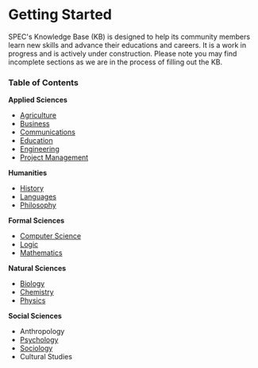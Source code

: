 # Getting Started

SPEC's Knowledge Base (KB) is designed to help its community members learn new skills and advance their educations and careers. It is a work in progress and is actively under construction. Please note you may find incomplete sections as we are in the process of filling out the KB.

### Table of Contents

**Applied Sciences**

* [Agriculture](applied-sciences/sustainable-agriculture/)
* [Business](applied-sciences/business.md)
* [Communications](applied-sciences/communication.md)
* [Education](applied-sciences/education/)
* [Engineering](applied-sciences/engineering/)
* [Project Management](applied-sciences/project-management.md)

**Humanities**

* [History](../about-us/history.md)
* [Languages](humanities/languages.md)
* [Philosophy](humanities/philosophy/)

**Formal Sciences**

* [Computer Science](formal-sciences/computer-science.md)
* [Logic](formal-sciences/logic.md)
* [Mathematics](formal-sciences/mathematics.md)

**Natural Sciences**

* [Biology](natural-sciences/biology/)
* [Chemistry](natural-sciences/chemistry.md)
* [Physics](natural-sciences/physics.md)

**Social Sciences**

* Anthropology
* [Psychology](diversity-equity-and-inclusion/psychology/)
* [Sociology](diversity-equity-and-inclusion/sociology.md)
* Cultural Studies

